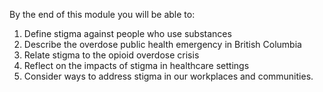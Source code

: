 By the end of this module you will be able to: 
1. Define stigma against people who use substances
2. Describe the overdose public health emergency in British Columbia
3. Relate stigma to the opioid overdose crisis
4. Reflect on the impacts of stigma in healthcare settings
5. Consider ways to address stigma in our workplaces and communities.  

